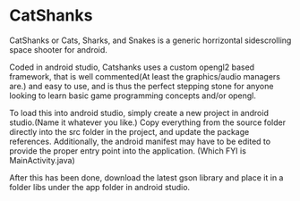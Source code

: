 CatShanks
=========

CatShanks or Cats, Sharks, and Snakes is a generic horrizontal sidescrolling space shooter for android. 

Coded in android studio, Catshanks uses a custom opengl2 based framework, that is well commented(At least the graphics/audio managers are.) and easy to use, and is thus the perfect stepping stone for anyone looking to learn basic game programming concepts and/or opengl.

To load this into android studio, simply create a new project in android studio.(Name it whatever you like.)
Copy everything from the source folder directly into the src folder in the project, and update the package references.
Additionally, the android manifest may have to be edited to provide the proper entry point into the application. (Which FYI is MainActivity.java)

After this has been done, download the latest gson library and place it in a folder libs under the app folder in android studio.


